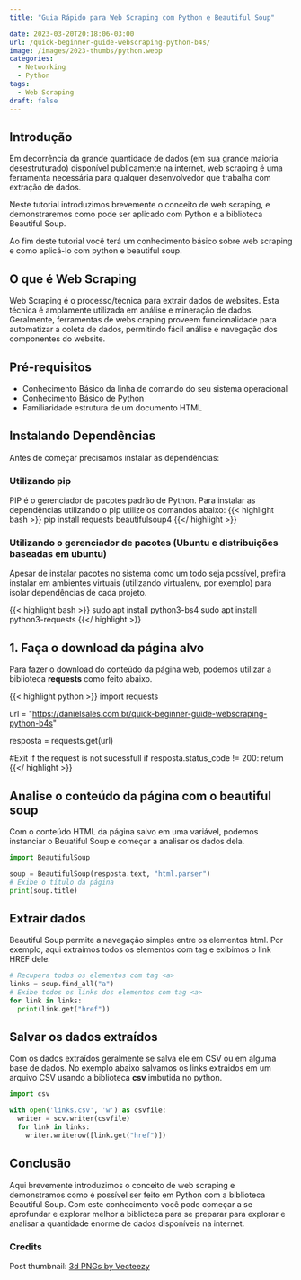 ```yaml
---
title: "Guia Rápido para Web Scraping com Python e Beautiful Soup"

date: 2023-03-20T20:18:06-03:00
url: /quick-beginner-guide-webscraping-python-b4s/
image: /images/2023-thumbs/python.webp
categories:
  - Networking
  - Python
tags:
  - Web Scraping
draft: false
---
```


## Introdução
Em decorrência da grande quantidade de dados (em sua grande maioria desestruturado) disponível publicamente na internet, web scraping é uma ferramenta necessária para qualquer desenvolvedor que trabalha com extração de dados.
<!--more-->
Neste tutorial introduzimos brevemente o conceito de web scraping, e demonstraremos como pode ser aplicado com Python e a biblioteca Beautiful Soup.

Ao fim deste tutorial você terá um conhecimento básico sobre web scraping e como aplicá-lo com python e beautiful soup.

## O que é Web Scraping
Web Scraping é o processo/técnica para extrair dados de websites. Esta técnica é amplamente utilizada em análise e mineração de dados. Geralmente, ferramentas de webs craping proveem funcionalidade para automatizar a coleta de dados, permitindo fácil análise e navegação dos componentes do website.

## Pré-requisitos
* Conhecimento Básico da linha de comando do seu sistema operacional
* Conhecimento Básico de Python
* Familiaridade estrutura de um documento HTML

## Instalando Dependências
Antes de começar precisamos instalar as dependências:
### Utilizando pip
PIP é o gerenciador de pacotes padrão de Python. Para instalar as dependências utilizando o pip utilize os comandos abaixo:
{{< highlight bash >}}
pip install requests beautifulsoup4
{{</ highlight >}}
### Utilizando o gerenciador de pacotes (Ubuntu e distribuições baseadas em ubuntu)
Apesar de instalar pacotes no sistema como um todo seja possível, prefira instalar em ambientes virtuais (utilizando virtualenv, por exemplo) para isolar dependências de cada projeto.

{{< highlight bash >}}
sudo apt install python3-bs4
sudo apt install python3-requests
{{</ highlight >}}

## 1. Faça o download da página alvo
Para fazer o download do conteúdo da página web, podemos utilizar a biblioteca **requests** como feito abaixo.

{{< highlight python >}}
import requests

url = "https://danielsales.com.br/quick-beginner-guide-webscraping-python-b4s"

resposta = requests.get(url)

#Exit if the request is not sucessfull
if resposta.status_code != 200:
  return
{{</ highlight >}}

## Analise o conteúdo da página com o beautiful soup
Com o conteúdo HTML da página salvo em uma variável, podemos instanciar o Beuatiful Soup e começar a analisar os dados dela.
```Python
import BeautifulSoup

soup = BeautifulSoup(resposta.text, "html.parser")
# Exibe o título da página
print(soup.title)
```

## Extrair dados
Beautiful Soup permite a navegação simples entre os elementos html. Por exemplo, aqui extraimos todos os elementos com tag <a> e exibimos o link HREF dele.
```Python
# Recupera todos os elementos com tag <a>
links = soup.find_all("a")
# Exibe todos os links dos elementos com tag <a>
for link in links:
  print(link.get("href"))
```

## Salvar os dados extraídos
Com os dados extraídos geralmente se salva ele em CSV ou em alguma base de dados. No exemplo abaixo salvamos os links extraidos em um arquivo CSV usando a biblioteca **csv** imbutida no python.
```Python
import csv

with open('links.csv', 'w') as csvfile:
  writer = scv.writer(csvfile)
  for link in links:
    writer.writerow([link.get("href")])
```

## Conclusão
Aqui brevemente introduzimos o conceito de web scraping e demonstramos como é possível ser feito em Python com a biblioteca Beautiful Soup. Com este conhecimento você pode começar a se aprofundar e explorar melhor a biblioteca para se preparar para explorar e analisar a quantidade enorme de dados disponíveis na internet.

### Credits
Post thumbnail: <a href="https://www.vecteezy.com/free-png/3d">3d PNGs by Vecteezy</a>
